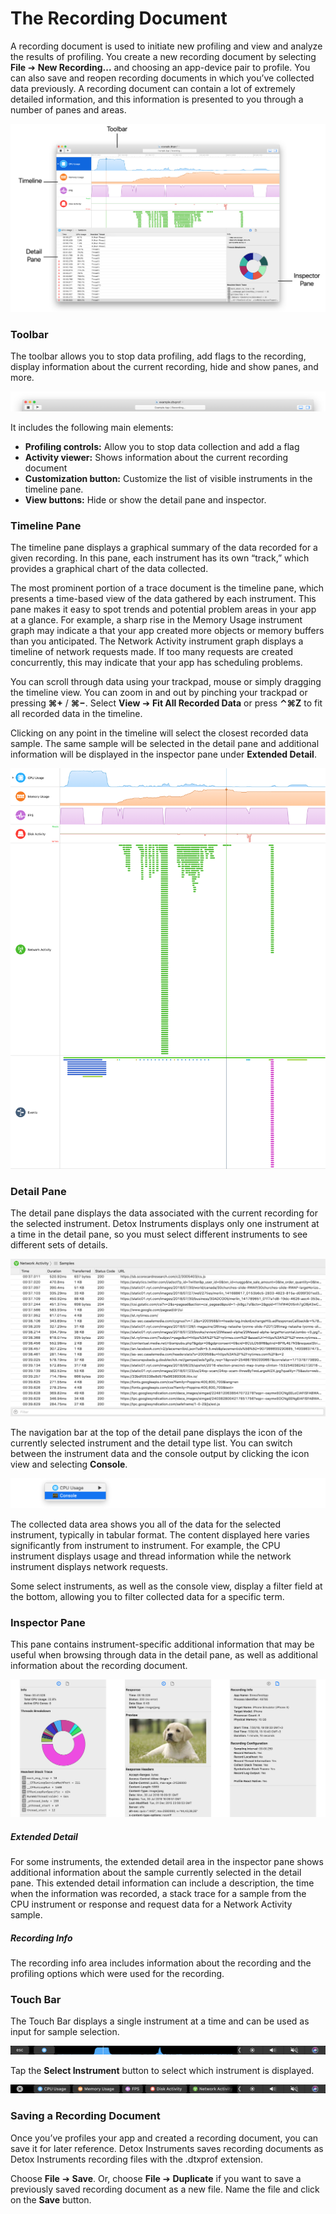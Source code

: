 # The Recording Document

A recording document is used to initiate new profiling and view and analyze the results of profiling. You create a new recording document by selecting **File** ➔ **New Recording...** and choosing an app-device pair to profile. You can also save and reopen recording documents in which you’ve collected data previously. A recording document can contain a lot of extremely detailed information, and this information is presented to you through a number of panes and areas.



![The Recording Document](Resources/RecordingDocument_Example.png "The Recording Document")

### Toolbar

The toolbar allows you to stop data profiling, add flags to the recording, display information about the current recording, hide and show panes, and more.

![Toolbar](Resources/RecordingDocument_Toolbar.png "Toolbar")

It includes the following main elements:

* **Profiling controls:** Allow you to stop data collection and add a flag
* **Activity viewer:** Shows information about the current recording document
* **Customization button:** Customize the list of visible instruments in the timeline pane.
* **View buttons:** Hide or show the detail pane and inspector.

### Timeline Pane

The timeline pane displays a graphical summary of the data recorded for a given recording. In this pane, each instrument has its own “track,” which provides a graphical chart of the data collected.

The most prominent portion of a trace document is the timeline pane, which presents a time-based view of the data gathered by each instrument. This pane makes it easy to spot trends and potential problem areas in your app at a glance. For example, a sharp rise in the Memory Usage instrument graph may indicate a that your app created more objects or memory buffers than you anticipated. The Network Activity instrument graph displays a timeline of network requests made. If too many requests are created concurrently, this may indicate that your app has scheduling problems.

You can scroll through data using your trackpad, mouse or simply dragging the timeline view. You can zoom in and out by pinching your trackpad or pressing **⌘+** / **⌘−**. Select **View** ➔ **Fit All Recorded Data** or press **⌃⌘Z** to fit all recorded data in the timeline.

Clicking on any point in the timeline will select the closest recorded data sample. The same sample will be selected in the detail pane and additional information will be displayed in the inspector pane under **Extended Detail**.

![Timeline Pane](Resources/RecordingDocument_TimelinePane.png "Timeline Pane")

### Detail Pane

The detail pane displays the data associated with the current recording for the selected instrument. Detox Instruments displays only one instrument at a time in the detail pane, so you must select different instruments to see different sets of details.

![Detail Pane](Resources/RecordingDocument_DetailPane.png "Detail Pane")

The navigation bar at the top of the detail pane displays the icon of the currently selected instrument and the detail type list. You can switch between the instrument data and the console output by clicking the icon view and selecting **Console**.

![Timeline Pane](Resources/RecordingDocument_DetailPane_Console.png "Timeline Pane")

The collected data area shows you all of the data for the selected instrument, typically in tabular format. The content displayed here varies significantly from instrument to instrument. For example, the CPU instrument displays usage and thread information while the network instrument displays network requests.

Some select instruments, as well as the console view, display a filter field at the bottom, allowing you to filter collected data for a specific term.

### Inspector Pane

This pane contains instrument-specific additional information that may be useful when browsing through data in the detail pane, as well as additional information about the recording document.

![Inspector Pane](Resources/RecordingDocument_InspectorPane.png "Inspector Pane")

##### Extended Detail

For some instruments, the extended detail area in the inspector pane shows additional information about the sample currently selected in the detail pane. This extended detail information can include a description, the time when the information was recorded, a stack trace for a sample from the CPU instrument or response and request data for a Network Activity sample.

##### Recording Info

The recording info area includes information about the recording and the profiling options which were used for the recording.

### Touch Bar

The Touch Bar displays a single instrument at a time and can be used as input for sample selection.

![Touch Bar](Resources/RecordingDocument_TouchBar.png "Touch Bar")

Tap the **Select Instrument** button to select which instrument is displayed.

![Touch Bar - Select Instrument](Resources/RecordingDocument_TouchBarPicker.png "Touch Bar - Select Instrument")

### Saving a Recording Document

Once you’ve profiles your app and created a recording document, you can save it for later reference. Detox Instruments saves recording documents as Detox Instruments recording files with the .dtxprof extension.

Choose **File** ➔ **Save**. Or, choose **File** ➔ **Duplicate** if you want to save a previously saved recording document as a new file. Name the file and click on the **Save** button.
